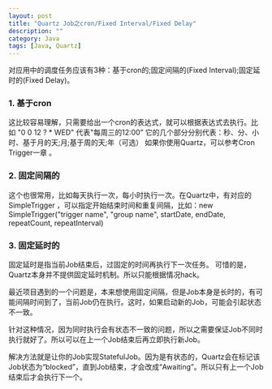 ```yaml
---
layout: post
title: "Quartz Job之cron/Fixed Interval/Fixed Delay"
description: ""
category: Java
tags: [Java, Quartz]
---
```

对应用中的调度任务应该有3种：基于cron的;固定间隔的(Fixed Interval);固定延时的(Fixed Delay)。

### 1. 基于cron
这比较容易理解，只需要给出一个cron的表达式，就可以根据表达式去执行。比如
"0 0 12 ? * WED" 代表"每周三的12:00”
它的几个部分分别代表：秒、分、小时、基于月的天;月;基于周的天;年（可选）
如果你使用Quartz，可以参考Cron Trigger一章 。
 
### 2. 固定间隔的
这个也很常用，比如每天执行一次，每小时执行一次。在Quartz中，有对应的SimpleTrigger ，可以指定开始结束时间和重复间隔，比如：new SimpleTrigger("trigger name", "group name", startDate, endDate, repeatCount, repeatInterval)
 
### 3. 固定延时的
固定延时是指当前Job结束后，过固定的时间再执行下一次任务。
可惜的是，Quartz本身并不提供固定延时机制。所以只能根据情况hack。
 
最近项目遇到的一个问题是，本来想使用固定间隔，但是Job本身是长时的，有可能间隔时间到了，当前Job仍在执行。这时，如果启动新的Job，可能会引起状态不一致。

针对这种情况，因为同时执行会有状态不一致的问题，所以之需要保证Job不同时执行就好了。所以可以在上一个Job结束后再立即执行新Job。


解决方法就是让你的Job实现StatefulJob。因为是有状态的，Quartz会在标记该Job状态为“blocked”，直到Job结束，才会改成“Awaiting”。所以只有上一个Job结束后才会执行下一个。